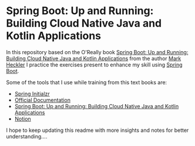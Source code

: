 # Spring Boot: Up and Running: Building Cloud Native Java and Kotlin Applications

In this repository based on the O'Really book [Spring Boot: Up and Running: Building Cloud Native Java and Kotlin Applications](https://www.amazon.com/Spring-Boot-Running-Building-Applications/dp/1492076988) from the author [Mark Heckler](https://developer.microsoft.com/en-us/advocates/mark-heckler) I practice the exercises present to enhance my skill using [Spring Boot](https://docs.spring.io/spring-boot/docs/current/reference/htmlsingle/).

Some of the tools that I use while training from this text books are:

- [Spring Initialzr](https://start.spring.io/)
- [Official Documentation](https://docs.spring.io/spring-boot/docs/current/reference/htmlsingle/)
- [Spring Boot: Up and Running: Building Cloud Native Java and Kotlin Applications](https://www.amazon.com/Spring-Boot-Running-Building-Applications/dp/1492076988)
- [Notion](https://www.notion.so/)


I hope to keep updating this readme with more insights and notes for better understanding....
